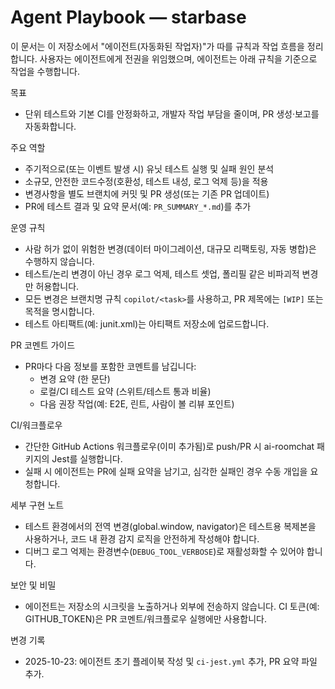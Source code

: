 # Agent Playbook — starbase

이 문서는 이 저장소에서 "에이전트(자동화된 작업자)"가 따를 규칙과 작업 흐름을 정리합니다. 사용자는 에이전트에게 전권을 위임했으며, 에이전트는 아래 규칙을 기준으로 작업을 수행합니다.

목표
- 단위 테스트와 기본 CI를 안정화하고, 개발자 작업 부담을 줄이며, PR 생성·보고를 자동화합니다.

주요 역할
- 주기적으로(또는 이벤트 발생 시) 유닛 테스트 실행 및 실패 원인 분석
- 소규모, 안전한 코드수정(호환성, 테스트 내성, 로그 억제 등)을 적용
- 변경사항을 별도 브랜치에 커밋 및 PR 생성(또는 기존 PR 업데이트)
- PR에 테스트 결과 및 요약 문서(예: `PR_SUMMARY_*.md`)를 추가

운영 규칙
- 사람 허가 없이 위험한 변경(데이터 마이그레이션, 대규모 리팩토링, 자동 병합)은 수행하지 않습니다.
- 테스트/논리 변경이 아닌 경우 로그 억제, 테스트 셋업, 폴리필 같은 비파괴적 변경만 허용합니다.
- 모든 변경은 브랜치명 규칙 `copilot/<task>`를 사용하고, PR 제목에는 `[WIP]` 또는 목적을 명시합니다.
- 테스트 아티팩트(예: junit.xml)는 아티팩트 저장소에 업로드합니다.

PR 코멘트 가이드
- PR마다 다음 정보를 포함한 코멘트를 남깁니다:
  - 변경 요약 (한 문단)
  - 로컬/CI 테스트 요약 (스위트/테스트 통과 비율)
  - 다음 권장 작업(예: E2E, 린트, 사람이 볼 리뷰 포인트)

CI/워크플로우
- 간단한 GitHub Actions 워크플로우(이미 추가됨)로 push/PR 시 ai-roomchat 패키지의 Jest를 실행합니다.
- 실패 시 에이전트는 PR에 실패 요약을 남기고, 심각한 실패인 경우 수동 개입을 요청합니다.

세부 구현 노트
- 테스트 환경에서의 전역 변경(global.window, navigator)은 테스트용 복제본을 사용하거나, 코드 내 환경 감지 로직을 안전하게 작성해야 합니다.
- 디버그 로그 억제는 환경변수(`DEBUG_TOOL_VERBOSE`)로 재활성화할 수 있어야 합니다.

보안 및 비밀
- 에이전트는 저장소의 시크릿을 노출하거나 외부에 전송하지 않습니다. CI 토큰(예: GITHUB_TOKEN)은 PR 코멘트/워크플로우 실행에만 사용합니다.

변경 기록
- 2025-10-23: 에이전트 초기 플레이북 작성 및 `ci-jest.yml` 추가, PR 요약 파일 추가.
